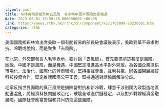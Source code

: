 ```yaml
---
layout: post
title: 布林肯稱對華聚焦去風險　毛寧稱中國非風險而是機遇
date: 2023-06-01 15:58:28.000000000 +08:00
link: https://news.rthk.hk/rthk/ch/component/k2/1703090-20230601.htm
categories: rthk
---
```


美國國務卿布林肯出席美歐一個有關貿易的部長級會議後表示，美歐對華不尋求對抗、冷戰或脫鉤，而是聚焦「去風險」。

在北京，外交部發言人毛寧表示，要討論「去風險」，首先要搞清楚甚麼是風險。她說，中國不是風險，而是機遇，中國堅定推進高水平對外開放，為各國企業提供市場化、法治化、國際化的營商環境，堅持相互尊重，互利共贏，同各國開展經貿科技投資合作，堅定維護國際公平正義，堅持通過對話協商解決分歧。

毛寧反指世界面臨的真正風險是搞陣營對抗和新冷戰，肆意干涉別國內政製造地區動盪混亂，將經濟科技問題政治化，破壞全球產供鏈穩定，以及對外轉嫁經濟金融風險。國際社會應當警惕和共同防禦這些風險。
